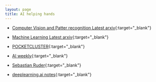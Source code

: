 ```yaml
---
layout: page
title: AI helping hands
---
```



- [Computer Vision and Patter recognition Latest arxiv](https://arxiv.org/list/cs.CV/recent){:target="_blank"}

- [Machine Learning Latest arxiv](https://arxiv.org/list/cs.LG/recent){:target="_blank"}

- [POCKETCLUSTER](https://blog.pocketcluster.io/){:target="_blank"}

- [AI weekly](http://aidl.io/issues){:target="_blank"}

- [Sebastian Ruder](http://ruder.io/){:target="_blank"}

- [deeplearning.ai notes](https://github.com/mbadry1/DeepLearning.ai-Summary){:target="_blank"}

